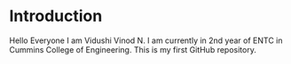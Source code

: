 # Introduction
Hello Everyone
I am Vidushi Vinod N.
I am currently in 2nd year of ENTC in Cummins College of Engineering.
This is my first GitHub repository.
